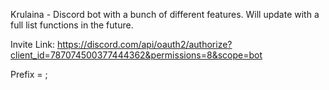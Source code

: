 Krulaina - Discord bot with a bunch of different features. Will update with a full list functions in the future.

Invite Link: https://discord.com/api/oauth2/authorize?client_id=787074500377444362&permissions=8&scope=bot

Prefix = ;
